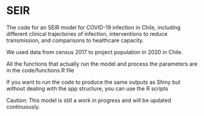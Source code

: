 # SEIR
The code for an SEIR model for COVID-19 infection in Chile, including different clinical trajectories of infection, interventions to reduce transmission, and comparisons to healthcare capacity.

We used data from census 2017 to project population in 2020 in Chile.

All the functions that actually run the model and process the parameters are in the code/functions.R file

If you want to run the code to produce the same outputs as Shiny but without dealing with the app structure, you can use the R scripts

Caution: This model is still a work in progress and will be updated continuously.
